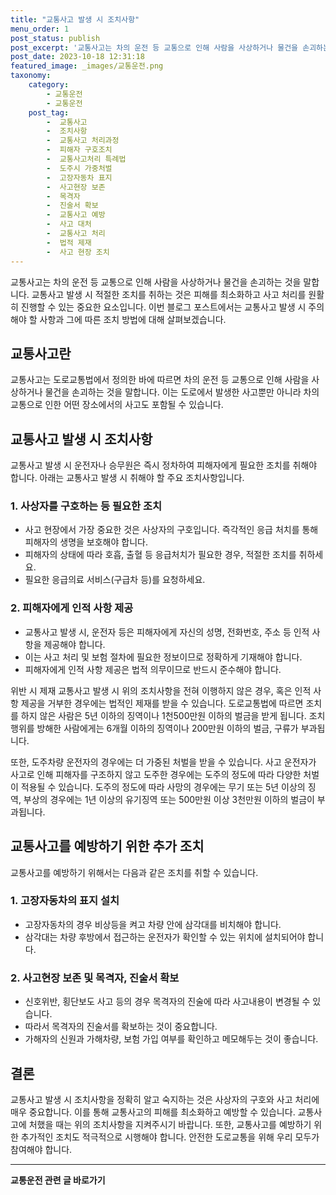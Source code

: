 ```yaml
---
title: "교통사고 발생 시 조치사항"
menu_order: 1
post_status: publish
post_excerpt: '교통사고는 차의 운전 등 교통으로 인해 사람을 사상하거나 물건을 손괴하는 것을 말합니다. 교통사고 발생 시 적절한 조치를 취하는 것은 피해를 최소화하고 사고 처리를 원활히 진행할 수 있는 중요한 요소입니다. 이번 블로그 포스트에서는 교통사고 발생 시 주의해야 할 사항과 그에 따른 조치 방법에 대해 살펴보겠습니다.'
post_date: 2023-10-18 12:31:18
featured_image: _images/교통운전.png
taxonomy:
    category:
        - 교통운전
        - 교통운전
    post_tag:
        -  교통사고
        -  조치사항
        -  교통사고 처리과정
        -  피해자 구호조치
        -  교통사고처리 특례법
        -  도주시 가중처벌
        -  고장자동차 표지
        -  사고현장 보존
        -  목격자
        -  진술서 확보
        -  교통사고 예방
        -  사고 대처
        -  교통사고 처리
        -  법적 제재
        -  사고 현장 조치
---
```




교통사고는 차의 운전 등 교통으로 인해 사람을 사상하거나 물건을 손괴하는 것을 말합니다. 교통사고 발생 시 적절한 조치를 취하는 것은 피해를 최소화하고 사고 처리를 원활히 진행할 수 있는 중요한 요소입니다. 이번 블로그 포스트에서는 교통사고 발생 시 주의해야 할 사항과 그에 따른 조치 방법에 대해 살펴보겠습니다.

## 교통사고란
교통사고는 도로교통법에서 정의한 바에 따르면 차의 운전 등 교통으로 인해 사람을 사상하거나 물건을 손괴하는 것을 말합니다. 이는 도로에서 발생한 사고뿐만 아니라 차의 교통으로 인한 어떤 장소에서의 사고도 포함될 수 있습니다.

## 교통사고 발생 시 조치사항
교통사고 발생 시 운전자나 승무원은 즉시 정차하여 피해자에게 필요한 조치를 취해야 합니다. 아래는 교통사고 발생 시 취해야 할 주요 조치사항입니다.

### 1. 사상자를 구호하는 등 필요한 조치
- 사고 현장에서 가장 중요한 것은 사상자의 구호입니다. 즉각적인 응급 처치를 통해 피해자의 생명을 보호해야 합니다.
- 피해자의 상태에 따라 호흡, 출혈 등 응급처치가 필요한 경우, 적절한 조치를 취하세요.
- 필요한 응급의료 서비스(구급차 등)를 요청하세요.

### 2. 피해자에게 인적 사항 제공
- 교통사고 발생 시, 운전자 등은 피해자에게 자신의 성명, 전화번호, 주소 등 인적 사항을 제공해야 합니다.
- 이는 사고 처리 및 보험 절차에 필요한 정보이므로 정확하게 기재해야 합니다.
- 피해자에게 인적 사항 제공은 법적 의무이므로 반드시 준수해야 합니다.

위반 시 제재
교통사고 발생 시 위의 조치사항을 전혀 이행하지 않은 경우, 혹은 인적 사항 제공을 거부한 경우에는 법적인 제재를 받을 수 있습니다. 도로교통법에 따르면 조치를 하지 않은 사람은 5년 이하의 징역이나 1천500만원 이하의 벌금을 받게 됩니다. 조치 행위를 방해한 사람에게는 6개월 이하의 징역이나 200만원 이하의 벌금, 구류가 부과됩니다.

또한, 도주차량 운전자의 경우에는 더 가중된 처벌을 받을 수 있습니다. 사고 운전자가 사고로 인해 피해자를 구조하지 않고 도주한 경우에는 도주의 정도에 따라 다양한 처벌이 적용될 수 있습니다. 도주의 정도에 따라 사망의 경우에는 무기 또는 5년 이상의 징역, 부상의 경우에는 1년 이상의 유기징역 또는 500만원 이상 3천만원 이하의 벌금이 부과됩니다.

## 교통사고를 예방하기 위한 추가 조치
교통사고를 예방하기 위해서는 다음과 같은 조치를 취할 수 있습니다.

### 1. 고장자동차의 표지 설치
- 고장자동차의 경우 비상등을 켜고 차량 안에 삼각대를 비치해야 합니다.
- 삼각대는 차량 후방에서 접근하는 운전자가 확인할 수 있는 위치에 설치되어야 합니다.

### 2. 사고현장 보존 및 목격자, 진술서 확보
- 신호위반, 횡단보도 사고 등의 경우 목격자의 진술에 따라 사고내용이 변경될 수 있습니다.
- 따라서 목격자의 진술서를 확보하는 것이 중요합니다.
- 가해자의 신원과 가해차량, 보험 가입 여부를 확인하고 메모해두는 것이 좋습니다.

## 결론
교통사고 발생 시 조치사항을 정확히 알고 숙지하는 것은 사상자의 구호와 사고 처리에 매우 중요합니다. 이를 통해 교통사고의 피해를 최소화하고 예방할 수 있습니다. 교통사고에 처했을 때는 위의 조치사항을 지켜주시기 바랍니다. 또한, 교통사고를 예방하기 위한 추가적인 조치도 적극적으로 시행해야 합니다. 안전한 도로교통을 위해 우리 모두가 참여해야 합니다.

<!-- wp:separator -->
<hr class="wp-block-separator has-alpha-channel-opacity"/>
<!-- /wp:separator -->

<!-- wp:group {"backgroundColor":"base","layout":{"type":"constrained"}} -->
<div class="wp-block-group has-base-background-color has-background"><!-- wp:paragraph {"align":"center","fontSize":"medium"} -->
<p class="has-text-align-center has-large-font-size"><strong>교통운전 관련 글 바로가기</strong></p>
<!-- /wp:paragraph -->


<!-- wp:latest-posts {"categories":[{"id":1440,"count":19,"description":"","link":"https://uknowlaw.com/category/%ea%b5%90%ed%86%b5%ec%9a%b4%ec%a0%84/","name":"교통운전","slug":"교통운전","taxonomy":"category","parent":0,"meta":[],"_links":{"self":[{"href":"https://uknowlaw.com/wp-json/wp/v2/categories/1440"}],"collection":[{"href":"https://uknowlaw.com/wp-json/wp/v2/categories"}],"about":[{"href":"https://uknowlaw.com/wp-json/wp/v2/taxonomies/category"}],"wp:post_type":[{"href":"https://uknowlaw.com/wp-json/wp/v2/posts?categories=1440"}],"curies":[{"name":"wp","href":"https://api.w.org/{rel}","templated":true}]}}],"postsToShow":100,"excerptLength":28,"postLayout":"grid","columns":2,"featuredImageAlign":"left","featuredImageSizeSlug":"large","fontSize":18px} /--></div>
<!-- /wp:group -->